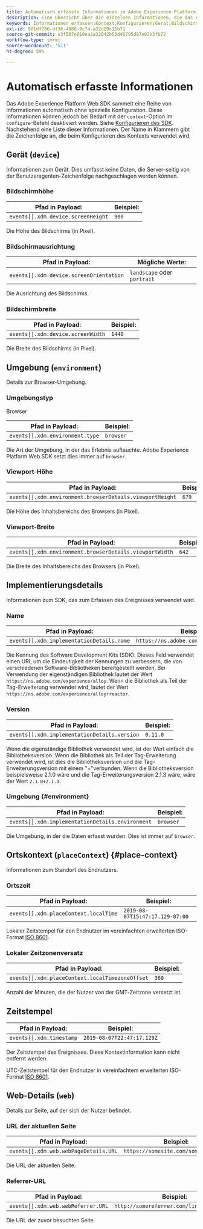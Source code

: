 ```yaml
---
title: Automatisch erfasste Informationen im Adobe Experience Platform Web SDK
description: Eine Übersicht über die einzelnen Informationen, die das Adobe Experience Platform SDK automatisch erfasst.
keywords: Informationen erfassen;Kontext;Konfigurieren;Gerät;Bildschirmhöhe;Bildschirmhöhe;Bildschirmausrichtung;Bildschirmausrichtung;Bildschirmbreite;Bildschirmbreite;Umgebung;ViewportHeight;Viewport-Höhe;ViewportWidth;Viewport-Breite;Browserdetails;Browserdetails;Implementierungsdetails;Implementierungsdetails;Name;Version;Ortszeit;localTime;localZoneOffset;local Zeitzonenversatz;Zeitstempel;Web;url;webPageDetails;Web-Seitendetails;webReferrer;Web Referrer;landscape;Hochformat;
exl-id: 901df786-df36-4986-9c74-a32d29c11b71
source-git-commit: e3f507e010ea2a32042b53d46795d87e82e3fb72
workflow-type: tm+mt
source-wordcount: '511'
ht-degree: 59%

---
```


# Automatisch erfasste Informationen

Das Adobe Experience Platform Web SDK sammelt eine Reihe von Informationen automatisch ohne spezielle Konfiguration. Diese Informationen können jedoch bei Bedarf mit der `context`-Option im `configure`-Befehl deaktiviert werden. Siehe [Konfigurieren des SDK](../fundamentals/configuring-the-sdk.md). Nachstehend eine Liste dieser Informationen. Der Name in Klammern gibt die Zeichenfolge an, die beim Konfigurieren des Kontexts verwendet wird.

## Gerät (`device`)

Informationen zum Gerät. Dies umfasst keine Daten, die Server-seitig von der Benutzeragenten-Zeichenfolge nachgeschlagen werden können.

### Bildschirmhöhe

| **Pfad in Payload:** | **Beispiel:** |
| ---------------------------------- | ------------ |
| `events[].xdm.device.screenHeight` | `900` |

Die Höhe des Bildschirms (in Pixel).

### Bildschirmausrichtung

| **Pfad in Payload:** | **Mögliche Werte:** |
| --------------------------------------- | ------------------------- |
| `events[].xdm.device.screenOrientation` | `landscape` oder `portrait` |

Die Ausrichtung des Bildschirms.

### Bildschirmbreite

| **Pfad in Payload:** | **Beispiel:** |
| --------------------------------- | ------------ |
| `events[].xdm.device.screenWidth` | `1440` |

Die Breite des Bildschirms (in Pixel).

## Umgebung (`environment`)

Details zur Browser-Umgebung.

### Umgebungstyp

Browser

| **Pfad in Payload:** | **Beispiel:** |
| ------------------------------- | ------------ |
| `events[].xdm.environment.type` | `browser` |

Die Art der Umgebung, in der das Erlebnis auftauchte. Adobe Experience Platform Web SDK setzt dies immer auf `browser`.

### Viewport-Höhe

| **Pfad in Payload:** | **Beispiel:** |
| -------------------------------------------------------- | ------------ |
| `events[].xdm.environment.browserDetails.viewportHeight` | `679` |

Die Höhe des Inhaltsbereichs des Browsers (in Pixel).

### Viewport-Breite

| **Pfad in Payload:** | **Beispiel:** |
| ------------------------------------------------------- | ------------ |
| `events[].xdm.environment.browserDetails.viewportWidth` | `642` |

Die Breite des Inhaltsbereichs des Browsers (in Pixel).

## Implementierungsdetails

Informationen zum SDK, das zum Erfassen des Ereignisses verwendet wird.

### Name

| **Pfad in Payload:** | **Beispiel:** |
| ----------------------------------------- | --------------------------------------- |
| `events[].xdm.implementationDetails.name` | `https://ns.adobe.com/experience/alloy` |

Die Kennung des Software Development Kits (SDK).  Dieses Feld verwendet einen URI, um die Eindeutigkeit der Kennungen zu verbessern, die von verschiedenen Software-Bibliotheken bereitgestellt werden. Bei Verwendung der eigenständigen Bibliothek lautet der Wert `https://ns.adobe.com/experience/alloy`. Wenn die Bibliothek als Teil der Tag-Erweiterung verwendet wird, lautet der Wert `https://ns.adobe.com/experience/alloy+reactor`.

### Version

| **Pfad in Payload:** | **Beispiel:** |
| -------------------------------------------- | ------------ |
| `events[].xdm.implementationDetails.version` | `0.11.0` |

Wenn die eigenständige Bibliothek verwendet wird, ist der Wert einfach die Bibliotheksversion. Wenn die Bibliothek als Teil der Tag-Erweiterung verwendet wird, ist dies die Bibliotheksversion und die Tag-Erweiterungsversion mit einem &quot;+&quot;verbunden. Wenn die Bibliotheksversion beispielsweise 2.1.0 wäre und die Tag-Erweiterungsversion 2.1.3 wäre, wäre der Wert `2.1.0+2.1.3`.

### Umgebung {#environment}

| **Pfad in Payload:** | **Beispiel:** |
| ------------------------------------------------ | ------------ |
| `events[].xdm.implementationDetails.environment` | `browser` |

Die Umgebung, in der die Daten erfasst wurden. Dies ist immer auf `browser`.

## Ortskontext (`placeContext`) {#place-context}

Informationen zum Standort des Endnutzers.

### Ortszeit

| **Pfad in Payload:** | **Beispiel:** |
| ------------------------------------- | ------------------------------- |
| `events[].xdm.placeContext.localTime` | `2019-08-07T15:47:17.129-07:00` |

Lokaler Zeitstempel für den Endnutzer im vereinfachten erweiterten ISO-Format [ISO 8601](https://tools.ietf.org/html/rfc3339#section-5.6).

### Lokaler Zeitzonenversatz

| **Pfad in Payload:** | **Beispiel:** |
| ----------------------------------------------- | ------------ |
| `events[].xdm.placeContext.localTimezoneOffset` | `360` |

Anzahl der Minuten, die der Nutzer von der GMT-Zeitzone versetzt ist.

## Zeitstempel

| **Pfad in Payload:** | **Beispiel:** |
| ------------------------ | -------------------------- |
| `events[].xdm.timestamp` | `2019-08-07T22:47:17.129Z` |

Der Zeitstempel des Ereignisses.  Diese Kontextinformation kann nicht entfernt werden.

UTC-Zeitstempel für den Endnutzer in vereinfachtem erweiterten ISO-Format [ISO 8601](https://tools.ietf.org/html/rfc3339#section-5.6).

## Web-Details (`web`)

Details zur Seite, auf der sich der Nutzer befindet.

### URL der aktuellen Seite

| **Pfad in Payload:** | **Beispiel:** |
| ------------------------------------- | ------------------------------------ |
| `events[].xdm.web.webPageDetails.URL` | `https://somesite.com/somepage.html` |

Die URL der aktuellen Seite.

### Referrer-URL

| **Pfad in Payload:** | **Beispiel:** |
| ---------------------------------- | ----------------------------------------- |
| `events[].xdm.web.webReferrer.URL` | `http://somereferrer.com/linkedpage.html` |

Die URL der zuvor besuchten Seite.
